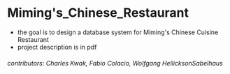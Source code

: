 # Miming's_Chinese_Restaurant
- the goal is to design a database system for Miming's Chinese Cuisine Restaurant
- project description is in pdf
###### contributors: Charles Kwak, Fabio Colacio, Wolfgang HellicksonSabelhaus
